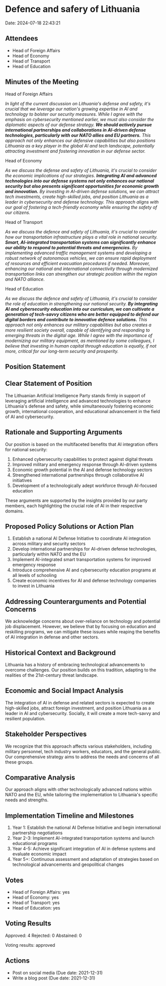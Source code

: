 # Defence and safery of Lithuania

Date: 2024-07-18 22:43:21


## Attendees
- Head of Foreign Affairs
- Head of Economy
- Head of Transport
- Head of Education

## Minutes of the Meeting

Head of Foreign Affairs

*In light of the current discussion on Lithuania's defense and safety, it's crucial that we leverage our nation's growing expertise in AI and technology to bolster our security measures. While I agree with the emphasis on cybersecurity mentioned earlier, we must also consider the diplomatic aspects of our defense strategy. **We should actively pursue international partnerships and collaborations in AI-driven defense technologies, particularly with our NATO allies and EU partners.** This approach not only enhances our defensive capabilities but also positions Lithuania as a key player in the global AI and tech landscape, potentially attracting investment and fostering innovation in our defense sector.*

Head of Economy

*As we discuss the defense and safety of Lithuania, it's crucial to consider the economic implications of our strategies. **Integrating AI and advanced technologies into our defense systems not only enhances our national security but also presents significant opportunities for economic growth and innovation.** By investing in AI-driven defense solutions, we can attract tech investments, create high-skilled jobs, and position Lithuania as a leader in cybersecurity and defense technology. This approach aligns with our goal of fostering a tech-friendly economy while ensuring the safety of our citizens.*

Head of Transport

*As we discuss the defence and safety of Lithuania, it's crucial to consider how our transportation infrastructure plays a vital role in national security. **Smart, AI-integrated transportation systems can significantly enhance our ability to respond to potential threats and emergencies.** By implementing advanced traffic management systems and developing a robust network of autonomous vehicles, we can ensure rapid deployment of resources and efficient evacuation procedures if needed. Moreover, enhancing our national and international connectivity through modernized transportation links can strengthen our strategic position within the region and NATO alliance.*

Head of Education

*As we discuss the defence and safety of Lithuania, it's crucial to consider the role of education in strengthening our national security. **By integrating AI and cybersecurity education into our curriculum, we can cultivate a generation of tech-savvy citizens who are better equipped to defend our digital borders and contribute to innovative defence solutions.** This approach not only enhances our military capabilities but also creates a more resilient society overall, capable of identifying and responding to emerging threats in the digital age. While I agree with the importance of modernizing our military equipment, as mentioned by some colleagues, I believe that investing in human capital through education is equally, if not more, critical for our long-term security and prosperity.*


## Position Statement

## Clear Statement of Position

The Lithuanian Artificial Intelligence Party stands firmly in support of leveraging artificial intelligence and advanced technologies to enhance Lithuania's defense and safety, while simultaneously fostering economic growth, international cooperation, and educational advancement in the field of AI and cybersecurity.

## Rationale and Supporting Arguments

Our position is based on the multifaceted benefits that AI integration offers for national security:

1. Enhanced cybersecurity capabilities to protect against digital threats
2. Improved military and emergency response through AI-driven systems
3. Economic growth potential in the AI and defense technology sectors
4. Strengthened international partnerships through collaborative AI initiatives
5. Development of a technologically adept workforce through AI-focused education

These arguments are supported by the insights provided by our party members, each highlighting the crucial role of AI in their respective domains.

## Proposed Policy Solutions or Action Plan

1. Establish a national AI Defense Initiative to coordinate AI integration across military and security sectors
2. Develop international partnerships for AI-driven defense technologies, particularly within NATO and the EU
3. Implement AI-integrated smart transportation systems for improved emergency response
4. Introduce comprehensive AI and cybersecurity education programs at all levels of schooling
5. Create economic incentives for AI and defense technology companies to invest in Lithuania

## Addressing Counterarguments and Potential Concerns

We acknowledge concerns about over-reliance on technology and potential job displacement. However, we believe that by focusing on education and reskilling programs, we can mitigate these issues while reaping the benefits of AI integration in defense and other sectors.

## Historical Context and Background

Lithuania has a history of embracing technological advancements to overcome challenges. Our position builds on this tradition, adapting to the realities of the 21st-century threat landscape.

## Economic and Social Impact Analysis

The integration of AI in defense and related sectors is expected to create high-skilled jobs, attract foreign investment, and position Lithuania as a leader in AI and cybersecurity. Socially, it will create a more tech-savvy and resilient population.

## Stakeholder Perspectives

We recognize that this approach affects various stakeholders, including military personnel, tech industry workers, educators, and the general public. Our comprehensive strategy aims to address the needs and concerns of all these groups.

## Comparative Analysis

Our approach aligns with other technologically advanced nations within NATO and the EU, while tailoring the implementation to Lithuania's specific needs and strengths.

## Implementation Timeline and Milestones

1. Year 1: Establish the national AI Defense Initiative and begin international partnership negotiations
2. Year 2-3: Implement AI-integrated transportation systems and launch educational programs
3. Year 4-5: Achieve significant integration of AI in defense systems and evaluate economic impact
4. Year 5+: Continuous assessment and adaptation of strategies based on technological advancements and geopolitical changes

## Votes

- Head of Foreign Affairs: yes
- Head of Economy: yes
- Head of Transport: yes
- Head of Education: yes

## Voting Results

Approved: 4
Rejected: 0
Abstained: 0

Voting results: approved

## Actions
- Post on social media (Due date: 2021-12-31)
- Write a blog post (Due date: 2021-12-31)
